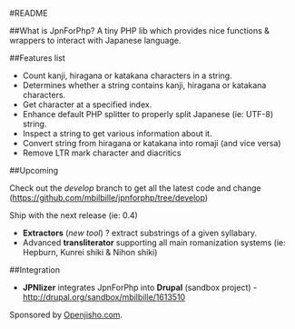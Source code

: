 #README

##What is JpnForPhp?
A tiny PHP lib which provides nice functions & wrappers to interact with Japanese language.

##Features list

* Count kanji, hiragana or katakana characters in a string.
* Determines whether a string contains kanji, hiragana or katakana characters.
* Get character at a specified index.
* Enhance default PHP splitter to properly split Japanese (ie: UTF-8) string.
* Inspect a string to get various information about it.
* Convert string from hiragana or katakana into romaji (and vice versa)
* Remove LTR mark character and diacritics

##Upcoming

Check out the _develop_ branch to get all the latest code and change (https://github.com/mbilbille/jpnforphp/tree/develop)

Ship with the next release (ie: 0.4)
* **Extractors** (_new tool_) ? extract substrings of a given syllabary.
* Advanced **transliterator** supporting all main romanization systems (ie: Hepburn, Kunrei shiki & Nihon shiki)

##Integration

* **JPNlizer** integrates JpnForPhp into **Drupal** (sandbox project) - http://drupal.org/sandbox/mbilbille/1613510

Sponsored by [Openjisho.com](http://www.openjisho.com). 